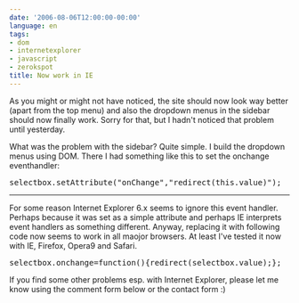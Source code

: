 ```yaml
---
date: '2006-08-06T12:00:00-00:00'
language: en
tags:
- dom
- internetexplorer
- javascript
- zerokspot
title: Now work in IE
---
```



As you might or might not have noticed, the site should now look way better (apart from the top menu) and also the dropdown menus in the sidebar should now finally work. Sorry for that, but I hadn't noticed that problem until yesterday. 

What was the problem with the sidebar? Quite simple. I build the dropdown menus using DOM. There I had something like this to set the onchange eventhandler:

<pre class="code">selectbox.setAttribute("onChange","redirect(this.value)");</pre>



-------------------------------



For some reason Internet Explorer 6.x seems to ignore this event handler. Perhaps because it was set as a simple attribute and perhaps IE interprets event handlers as something different. Anyway, replacing it with following code now seems to work in all maojor browsers. At least I've tested it now with IE, Firefox, Opera9 and Safari.

<pre class="code">selectbox.onchange=function(){redirect(selectbox.value);};</pre>

If you find some other problems esp. with Internet Explorer, please let me know using the comment form below or the contact form :)